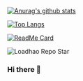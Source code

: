[![Anurag's github stats](https://github-readme-stats.vercel.app/api?username=Loadhao)](https://github.com/Loadhao/github-readme-stats)

[![Top Langs](https://github-readme-stats.vercel.app/api/top-langs/?username=Loadhao)](https://github.com/Loadhao/github-readme-stats)

[![ReadMe Card](https://github-readme-stats.vercel.app/api/pin/?username=Loadhao&repo=github-readme-stats)](https://github.com/Loadhao/github-readme-stats)

![Loadhao Repo Star](http://github-repo-charts/api/repo/starChart?repo=vue-pretty-logger&owner=Loadhao)

### Hi there 👋

<!--
**Loadhao/LoadHao** is a ✨ _special_ ✨ repository because its `README.md` (this file) appears on your GitHub profile.

Here are some ideas to get you started:

- 🔭 I’m currently working on ...
- 🌱 I’m currently learning ...
- 👯 I’m looking to collaborate on ...
- 🤔 I’m looking for help with ...
- 💬 Ask me about ...
- 📫 How to reach me: ...
- 😄 Pronouns: ...
- ⚡ Fun fact: ...
-->
